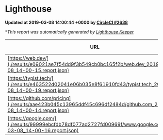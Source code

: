 
# Lighthouse

**Updated at 2019-03-08 14:00:44 +0000 by [CircleCI #2638](https://circleci.com/gh/ItinerisLtd/lighthouse-keeper-example/2638)**

**This report was automatically generated by [Lighthouse Keeper](https://github.com/itinerisltd/lighthouse-keeper)*

| URL | Performance | Accessibility | Best Practices | SEO | PWA | Updated At |
| --- | --- | --- | --- | --- | --- | --- |
| [https://web.dev/](./results/e09021ae7f54dd9f3b549cb0bc165f2b/web.dev_2019-03-08_14-00-15.report.json) | 0.96 | 0.93 | 1 | 0.87 | 1 | 2019-03-08T14:00:15.746Z |
| [https://typist.tech/](./results/e463522d02041e06b035e8f61910fd43/typist.tech_2019-03-08_14-00-19.report.json) | 1 |  |  |  |  | 2019-03-08T14:00:19.989Z |
| [https://github.com/pricing](./results/aae423b045c13965ddf45c696df2484d/github.com_2019-03-08_14-00-14.report.json) | 0.8 | 0.89 | 0.93 | 0.91 | 0.58 | 2019-03-08T14:00:14.075Z |
| [https://google.com/](./results/99999ebcfdb78df077ad2727fd00969f/www.google.com_2019-03-08_14-00-16.report.json) | 0.91 | 0.71 | 0.93 | 0.82 | 0.58 | 2019-03-08T14:00:16.919Z |

